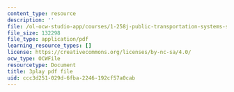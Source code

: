```yaml
---
content_type: resource
description: ''
file: /ol-ocw-studio-app/courses/1-258j-public-transportation-systems-spring-2017/ccc3d251029d6fba2246192cf57a0cab_JPCA2qE9MSw.pdf
file_size: 132298
file_type: application/pdf
learning_resource_types: []
license: https://creativecommons.org/licenses/by-nc-sa/4.0/
ocw_type: OCWFile
resourcetype: Document
title: 3play pdf file
uid: ccc3d251-029d-6fba-2246-192cf57a0cab
---
```

